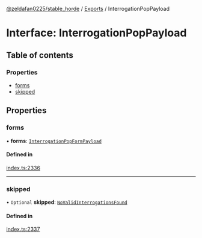 [@zeldafan0225/stable_horde](../README.md) / [Exports](../modules.md) / InterrogationPopPayload

# Interface: InterrogationPopPayload

## Table of contents

### Properties

- [forms](InterrogationPopPayload.md#forms)
- [skipped](InterrogationPopPayload.md#skipped)

## Properties

### forms

• **forms**: [`InterrogationPopFormPayload`](InterrogationPopFormPayload.md)

#### Defined in

[index.ts:2336](https://github.com/ZeldaFan0225/stable_horde/blob/bf3b9d2/index.ts#L2336)

___

### skipped

• `Optional` **skipped**: [`NoValidInterrogationsFound`](NoValidInterrogationsFound.md)

#### Defined in

[index.ts:2337](https://github.com/ZeldaFan0225/stable_horde/blob/bf3b9d2/index.ts#L2337)
